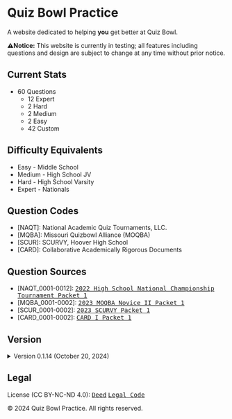 # Quiz Bowl Practice
A website dedicated to helping **you** get better at Quiz Bowl.

**⚠️Notice:** This website is currently in testing; all features including questions and design are subject to change at any time without prior notice.

## Current Stats
* 60 Questions
  * 12 Expert
  * 2 Hard
  * 2 Medium
  * 2 Easy
  * 42 Custom

## Difficulty Equivalents
* Easy - Middle School
* Medium - High School JV
* Hard - High School Varsity
* Expert - Nationals

## Question Codes
* [NAQT]: National Academic Quiz Tournaments, LLC.
* [MQBA]: Missouri Quizbowl Alliance (MOQBA)
* [SCUR]: SCURVY, Hoover High School
* [CARD]: Collaborative Academically Rigorous Documents

## Question Sources
* [NAQT_0001-0012]: <kbd>[2022 High School National Championship Tournament Packet 1](https://www.naqt.com/samples/hsnct.pdf)</kbd>
* [MQBA_0001-0002]: <kbd>[2023 MOQBA Novice II Packet 1](https://files.quizbowlpackets.com/2986/MOQBA%20Novice%20II%20Packet%2001.pdf)</kbd>
* [SCUR_0001-0002]: <kbd>[2023 SCURVY Packet 1](https://files.quizbowlpackets.com/3115/SCURVY%20Packet%201-1.pdf)</kbd>
* [CARD_0001-0002]: <kbd>[CARD I Packet 1](https://files.quizbowlpackets.com/3064/Packet%201.docx)</kbd>

## Version
<!-- v0.1.14 -->
<details>
<summary>Version 0.1.14 (October 20, 2024)</summary>
v0.1.14 (Beta 0, Build 1, Release 14)

* Added 1 custom question
</details>

## Legal
License (CC BY-NC-ND 4.0): <kbd>[Deed](https://creativecommons.org/licenses/by-nc-nd/4.0/)</kbd> <kbd>[Legal Code](https://creativecommons.org/licenses/by-nc-nd/4.0/legalcode.en)</kbd>

© 2024 Quiz Bowl Practice. All rights reserved.
